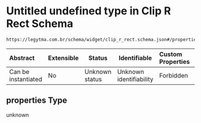 # Untitled undefined type in Clip R Rect Schema

```txt
https://legytma.com.br/schema/widget/clip_r_rect.schema.json#/properties
```




| Abstract            | Extensible | Status         | Identifiable            | Custom Properties | Additional Properties | Access Restrictions | Defined In                                                                                   |
| :------------------ | ---------- | -------------- | ----------------------- | :---------------- | --------------------- | ------------------- | -------------------------------------------------------------------------------------------- |
| Can be instantiated | No         | Unknown status | Unknown identifiability | Forbidden         | Allowed               | none                | [clip_r_rect.schema.json\*](../schema/widget/clip_r_rect.schema.json) |

## properties Type

unknown
